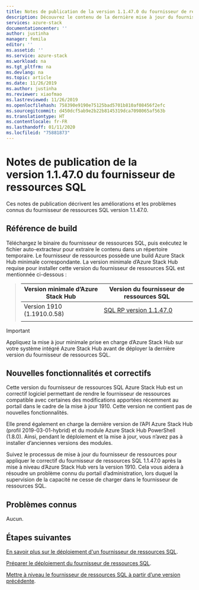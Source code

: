 ```yaml
---
title: Notes de publication de la version 1.1.47.0 du fournisseur de ressources SQL Azure Stack Hub | Microsoft Docs
description: Découvrez le contenu de la dernière mise à jour du fournisseur de ressources SQL Azure Stack Hub, notamment les problèmes connus et l’emplacement de téléchargement.
services: azure-stack
documentationcenter: ''
author: justinha
manager: femila
editor: ''
ms.assetid: ''
ms.service: azure-stack
ms.workload: na
ms.tgt_pltfrm: na
ms.devlang: na
ms.topic: article
ms.date: 11/26/2019
ms.author: justinha
ms.reviewer: xiaofmao
ms.lastreviewed: 11/26/2019
ms.openlocfilehash: 758390e9190e75125bad5701b810af08456f2efc
ms.sourcegitcommit: d450dcf5ab9e2b22b8145319dca7098065af563b
ms.translationtype: HT
ms.contentlocale: fr-FR
ms.lasthandoff: 01/11/2020
ms.locfileid: "75881873"
---
```

# <a name="sql-resource-provider-11470-release-notes"></a>Notes de publication de la version 1.1.47.0 du fournisseur de ressources SQL

Ces notes de publication décrivent les améliorations et les problèmes connus du fournisseur de ressources SQL version 1.1.47.0.

## <a name="build-reference"></a>Référence de build
Téléchargez le binaire du fournisseur de ressources SQL, puis exécutez le fichier auto-extracteur pour extraire le contenu dans un répertoire temporaire. Le fournisseur de ressources possède une build Azure Stack Hub minimale correspondante. La version minimale d’Azure Stack Hub requise pour installer cette version du fournisseur de ressources SQL est mentionnée ci-dessous :

> |Version minimale d’Azure Stack Hub|Version du fournisseur de ressources SQL|
> |-----|-----|
> |Version 1910 (1.1910.0.58)|[SQL RP version 1.1.47.0](https://aka.ms/azurestacksqlrp11470)|  
> |     |     |

> [!IMPORTANT]
> Appliquez la mise à jour minimale prise en charge d’Azure Stack Hub sur votre système intégré Azure Stack Hub avant de déployer la dernière version du fournisseur de ressources SQL.

## <a name="new-features-and-fixes"></a>Nouvelles fonctionnalités et correctifs

Cette version du fournisseur de ressources SQL Azure Stack Hub est un correctif logiciel permettant de rendre le fournisseur de ressources compatible avec certaines des modifications apportées récemment au portail dans le cadre de la mise à jour 1910. Cette version ne contient pas de nouvelles fonctionnalités.

Elle prend également en charge la dernière version de l’API Azure Stack Hub (profil 2019-03-01-hybrid) et du module Azure Stack Hub PowerShell (1.8.0). Ainsi, pendant le déploiement et la mise à jour, vous n’avez pas à installer d’anciennes versions des modules.

Suivez le processus de mise à jour du fournisseur de ressources pour appliquer le correctif du fournisseur de ressources SQL 1.1.47.0 après la mise à niveau d’Azure Stack Hub vers la version 1910. Cela vous aidera à résoudre un problème connu du portail d’administration, lors duquel la supervision de la capacité ne cesse de charger dans le fournisseur de ressources SQL.

## <a name="known-issues"></a>Problèmes connus

Aucun.

## <a name="next-steps"></a>Étapes suivantes
[En savoir plus sur le déploiement d'un fournisseur de ressources SQL](azure-stack-sql-resource-provider.md).

[Préparer le déploiement du fournisseur de ressources SQL](azure-stack-sql-resource-provider-deploy.md#prerequisites).

[Mettre à niveau le fournisseur de ressources SQL à partir d’une version précédente](azure-stack-sql-resource-provider-update.md). 
